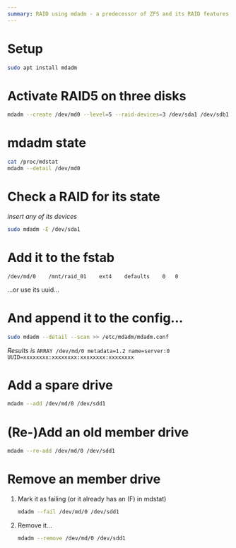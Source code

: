 ```yaml
---
summary: RAID using mdadm - a predecessor of ZFS and its RAID features
---
```


# Setup #
```bash
sudo apt install mdadm
```

# Activate RAID5 on three disks #
```bash
mdadm --create /dev/md0 --level=5 --raid-devices=3 /dev/sda1 /dev/sdb1 /dev/sdc1
```

# mdadm state #
```bash
cat /proc/mdstat
mdadm --detail /dev/md0
```

# Check a RAID for its state #
_insert any of its devices_
```bash
sudo mdadm -E /dev/sda1
```

# Add it to the fstab #
```
/dev/md/0    /mnt/raid_01    ext4    defaults    0   0
```
...or use its uuid...

# And append it to the config... #
```bash
sudo mdadm --detail --scan >> /etc/mdadm/mdadm.conf
```
_Results is_ `ARRAY /dev/md/0 metadata=1.2 name=server:0 UUID=xxxxxxxx:xxxxxxxx:xxxxxxxx:xxxxxxxx`

# Add a spare drive #
```bash
mdadm --add /dev/md/0 /dev/sdd1
```

# (Re-)Add an old member drive #
```bash
mdadm --re-add /dev/md/0 /dev/sdd1
```

# Remove an member drive #
1. Mark it as failing (or it already has an (F) in mdstat)
    ```bash
    mdadm --fail /dev/md/0 /dev/sdd1
    ```
2. Remove it...
    ```bash
    mdadm --remove /dev/md/0 /dev/sdd1
    ```
